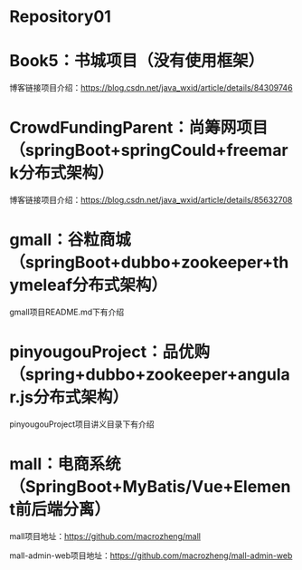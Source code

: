 # Repository01

# Book5：书城项目（没有使用框架）  

博客链接项目介绍：https://blog.csdn.net/java_wxid/article/details/84309746  

# CrowdFundingParent：尚筹网项目（springBoot+springCould+freemark分布式架构）  

博客链接项目介绍：https://blog.csdn.net/java_wxid/article/details/85632708  

# gmall：谷粒商城（springBoot+dubbo+zookeeper+thymeleaf分布式架构）  

gmall项目README.md下有介绍  

# pinyougouProject：品优购（spring+dubbo+zookeeper+angular.js分布式架构）  

pinyougouProject项目讲义目录下有介绍  

# mall：电商系统（SpringBoot+MyBatis/Vue+Element前后端分离）  

mall项目地址：https://github.com/macrozheng/mall  

mall-admin-web项目地址：https://github.com/macrozheng/mall-admin-web
